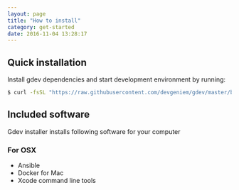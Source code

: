 ```yaml
---
layout: page
title: "How to install"
category: get-started
date: 2016-11-04 13:28:17
---
```


## Quick installation

Install gdev dependencies and start development environment by running:

```bash
$ curl -fsSL "https://raw.githubusercontent.com/devgeniem/gdev/master/bin/bootstrap" | bash
```

## Included software

Gdev installer installs following software for your computer

### For OSX

* Ansible
* Docker for Mac
* Xcode command line tools
